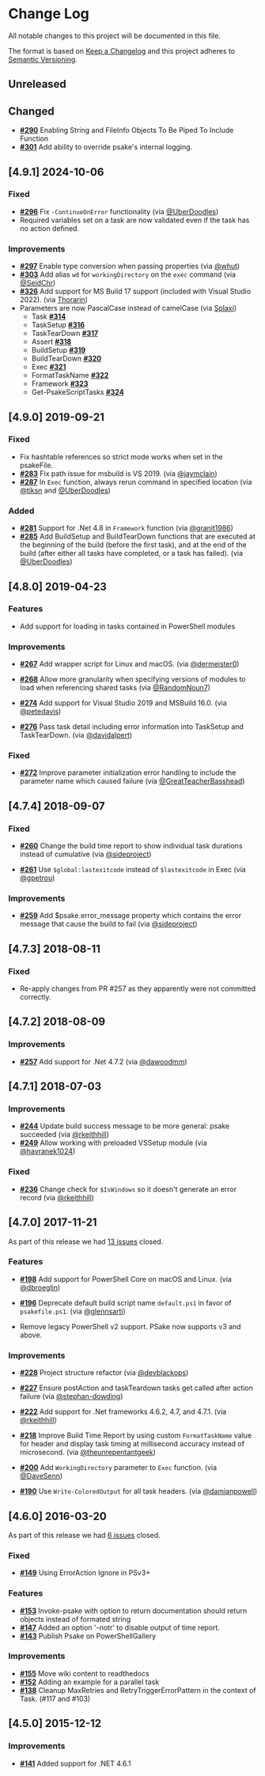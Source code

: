 # Change Log

All notable changes to this project will be documented in this file.

The format is based on [Keep a Changelog](http://keepachangelog.com/)
and this project adheres to [Semantic Versioning](http://semver.org/).

## Unreleased

## Changed

- [**#290**](https://github.com/psake/psake/pull/290) Enabling String and
  FileInfo Objects To Be Piped To Include Function
- [**#301**](https://github.com/psake/psake/pull/301) Add ability to override
  psake's internal logging.

## [4.9.1] 2024-10-06

### Fixed

- [**#296**](https://github.com/psake/psake/pull/296) Fix `-ContinueOnError`
  functionality (via [@UberDoodles](https://github.com/UberDoodles))
- Required variables set on a task are now validated even if the task has no
  action defined.

### Improvements

- [**#297**](https://github.com/psake/psake/pull/297) Enable type conversion
  when passing properties (via [@whut](https://github.com/whut))
- [**#303**](https://github.com/psake/psake/pull/303) Add alias `wd` for
  `workingDirectory` on the `exec` command (via
  [@SeidChr](https://github.com/SeidChr))
- [**#326**](https://github.com/psake/psake/pull/326) Add support for MS Build
  17 support (included with Visual Studio 2022). (via
  [Thorarin](https://github.com/Thorarin))
- Parameters are now PascalCase instead of camelCase (via
  [Splaxi](https://github.com/Splaxi))
  - Task [**#314**](https://github.com/psake/psake/pull/314)
  - TaskSetup [**#316**](https://github.com/psake/psake/pull/316)
  - TaskTearDown [**#317**](https://github.com/psake/psake/pull/317)
  - Assert [**#318**](https://github.com/psake/psake/pull/318)
  - BuildSetup [**#319**](https://github.com/psake/psake/pull/319)
  - BuildTearDown [**#320**](https://github.com/psake/psake/pull/320)
  - Exec [**#321**](https://github.com/psake/psake/pull/321)
  - FormatTaskName [**#322**](https://github.com/psake/psake/pull/322)
  - Framework [**#323**](https://github.com/psake/psake/pull/323)
  - Get-PsakeScriptTasks [**#324**](https://github.com/psake/psake/pull/324)

## [4.9.0] 2019-09-21

### Fixed

- Fix hashtable references so strict mode works when set in the psakeFile.
- [**#283**](https://github.com/psake/psake/pull/283) Fix path issue for msbuild
  is VS 2019. (via [@jaymclain](https://github.com/jaymclain))
- [**#287**](https://github.com/psake/psake/pull/287) In `Exec` function, always
  rerun command in specified location (via [@tiksn](https://github.com/tiksn)
  and [@UberDoodles](https://github.com/UberDoodles))

### Added

- [**#281**](https://github.com/psake/psake/pull/281) Support for .Net 4.8 in
  `Framework` function (via [@granit1986](https://github.com/granit1986))
- [**#285**](https://github.com/psake/psake/pull/285) Add BuildSetup and
  BuildTearDown functions that are executed at the beginning of the build
  (before the first task), and at the end of the build (after either all tasks
  have completed, or a task has failed). (via
  [@UberDoodles](https://github.com/UberDoodles))

## [4.8.0] 2019-04-23

### Features

- Add support for loading in tasks contained in PowerShell modules

### Improvements

- [**#267**](https://github.com/psake/psake/pull/267) Add wrapper script for
  Linux and macOS. (via [@dermeister0](https://github.com/dermeister0))

- [**#268**](https://github.com/psake/psake/pull/268) Allow more granularity
  when specifying versions of modules to load when referencing shared tasks (via
  [@RandomNoun7](https://github.com/RandomNoun7))

- [**#274**](https://github.com/psake/psake/pull/274) Add support for Visual
  Studio 2019 and MSBuild 16.0. (via
  [@petedavis](https://github.com/petedavis))

- [**#276**](https://github.com/psake/psake/pull/276) Pass task detail including
  error information into TaskSetup and TaskTearDown. (via
  [@davidalpert](https://github.com/davidalpert))

### Fixed

- [**#272**](https://github.com/psake/psake/pull/272) Improve parameter
  initialization error handling to include the parameter name which caused
  failure (via
  [@GreatTeacherBasshead](https://github.com/GreatTeacherBasshead))

## [4.7.4] 2018-09-07

### Fixed

- [**#260**](https://github.com/psake/psake/pull/260) Change the build time
  report to show individual task durations instead of cumulative (via
  [@sideproject](https://github.com/sideproject))

- [**#261**](https://github.com/psake/psake/pull/261) Use `$global:lastexitcode`
  instead of `$lastexitcode` in Exec (via
  [@gpetrou](https://github.com/gpetrou))

### Improvements

- [**#259**](https://github.com/psake/psake/pull/259) Add $psake.error_message
  property which contains the error message that cause the build to fail (via
  [@sideproject](https://github.com/sideproject))

## [4.7.3] 2018-08-11

### Fixed

- Re-apply changes from PR #257 as they apparently were not committed correctly.

## [4.7.2] 2018-08-09

### Improvements

- [**#257**](https://github.com/psake/psake/pull/257) Add support for .Net 4.7.2
  (via [@dawoodmm](https://github.com/dawoodmm))

## [4.7.1] 2018-07-03

### Improvements

- [**#244**](https://github.com/psake/psake/pull/244) Update build success
  message to be more general: psake succeeded (via
  [@rkeithhill](https://github.com/rkeithhill))
- [**#249**](https://github.com/psake/psake/pull/249) Allow working with
  preloaded VSSetup module (via
  [@havranek1024](https://github.com/havranek1024))

### Fixed

- [**#236**](https://github.com/psake/psake/pull/236) Change check for
  `$IsWindows` so it doesn't generate an error record (via
  [@rkeithhill](https://github.com/rkeithhill))

## [4.7.0] 2017-11-21

As part of this release we had
[13 issues](https://github.com/psake/psake/issues?q=milestone%3Av4.7.0+is%3Aclosed)
closed.

### Features

- [**#198**](https://github.com/psake/psake/pull/198) Add support for PowerShell
  Core on macOS and Linux. (via [@dbroeglin](https://github.com/dbroeglin))

- [**#196**](https://github.com/psake/psake/pull/196) Deprecate default build
  script name `default.ps1` in favor of `psakefile.ps1`. (via
  [@glennsarti](https://github.com/glennsarti))

- Remove legacy PowerShell v2 support. PSake now supports v3 and above.

### Improvements

- [**#228**](https://github.com/psake/psake/pull/228) Project structure refactor
  (via [@devblackops](https://github.com/devblackops))

- [**#227**](https://github.com/psake/psake/pull/227) Ensure postAction and
  taskTeardown tasks get called after action failure (via
  [@stephan-dowding](https://github.com/stephan-dowding))

- [**#222**](https://github.com/psake/psake/pull/222) Add support for .Net
  frameworks 4.6.2, 4.7, and 4.7.1. (via
  [@rkeithhill](https://github.com/rkeithhill))

- [**#218**](https://github.com/psake/psake/pull/218) Improve Build Time Report
  by using custom `FormatTaskName` value for header and display task timing at
  millisecond accuracy instead of microsecond. (via
  [@theunrepentantgeek](https://github.com/theunrepentantgeek))

- [**#200**](https://github.com/psake/psake/pull/200) Add `WorkingDirectory`
  parameter to `Exec` function. (via [@DaveSenn](https://github.com/DaveSenn))

- [**#190**](https://github.com/psake/psake/pull/190) Use `Write-ColoredOutput`
  for all task headers. (via [@damianpowell](https://github.com/damianpowell))

## [4.6.0] 2016-03-20

As part of this release we had
[6 issues](https://github.com/psake/psake/issues?milestone=6&state=closed)
closed.

### Fixed

- [**#149**](https://github.com/psake/psake/pull/149) Using ErrorAction Ignore
  in PSv3+

### Features

- [**#153**](https://github.com/psake/psake/issues/153) Invoke-psake with option
  to return documentation should return objects instead of formated string
- [**#147**](https://github.com/psake/psake/pull/147) Added an option '-notr' to
  disable output of time report.
- [**#143**](https://github.com/psake/psake/issues/143) Publish Psake on
  PowerShellGallery

### Improvements

- [**#155**](https://github.com/psake/psake/issues/155) Move wiki content to
  readthedocs
- [**#152**](https://github.com/psake/psake/pull/152) Adding an example for a
  parallel task
- [**#138**](https://github.com/psake/psake/pull/138) Cleanup MaxRetries and
  RetryTriggerErrorPattern in the context of Task. (#117 and #103)

## [4.5.0] 2015-12-12

### Improvements

- [**#141**](https://github.com/psake/psake/pull/141) Added support for .NET
  4.6.1
